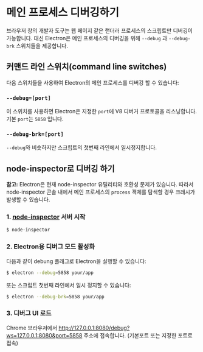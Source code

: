 ﻿# 메인 프로세스 디버깅하기

브라우저 창의 개발자 도구는 웹 페이지 같은 랜더러 프로세스의 스크립트만 디버깅이
가능합니다. 대신 Electron은 메인 프로세스의 디버깅을 위해 `--debug` 과 `--debug-brk`
스위치들을 제공합니다.

## 커맨드 라인 스위치(command line switches)

다음 스위치들을 사용하여 Electron의 메인 프로세스를 디버깅 할 수 있습니다:

### `--debug=[port]`

이 스위치를 사용하면 Electron은 지정한 `port`에 V8 디버거 프로토콜을 리스닝합니다.
기본 `port`는 `5858` 입니다.

### `--debug-brk=[port]`

`--debug`와 비슷하지만 스크립트의 첫번째 라인에서 일시정지합니다.

## node-inspector로 디버깅 하기

__참고:__ Electron은 현재 node-inspector 유틸리티와 호환성 문제가 있습니다. 따라서
node-inspector 콘솔 내에서 메인 프로세스의 `process` 객체를 탐색할 경우 크래시가
발생할 수 있습니다.

### 1. [node-inspector][node-inspector] 서버 시작

```bash
$ node-inspector
```

### 2. Electron용 디버그 모드 활성화

다음과 같이 debung 플래그로 Electron을 실행할 수 있습니다:

```bash
$ electron --debug=5858 your/app
```

또는 스크립트 첫번째 라인에서 일시 정지할 수 있습니다:

```bash
$ electron --debug-brk=5858 your/app
```

### 3. 디버그 UI 로드

Chrome 브라우저에서 http://127.0.0.1:8080/debug?ws=127.0.0.1:8080&port=5858 주소에
접속합니다. (기본포트 또는 지정한 포트로 접속)

[node-inspector]: https://github.com/node-inspector/node-inspector
